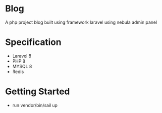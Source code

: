 # Blog
A php project blog built using framework laravel using nebula admin panel

# Specification
- Laravel 8
- PHP 8
- MYSQL 8
- Redis

# Getting Started
- run vendor/bin/sail up